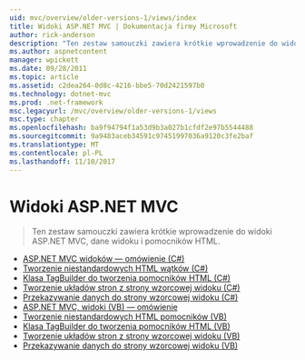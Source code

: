 ```yaml
---
uid: mvc/overview/older-versions-1/views/index
title: Widoki ASP.NET MVC | Dokumentacja firmy Microsoft
author: rick-anderson
description: "Ten zestaw samouczki zawiera krótkie wprowadzenie do widoki ASP.NET MVC, dane widoku i pomocników HTML."
ms.author: aspnetcontent
manager: wpickett
ms.date: 09/28/2011
ms.topic: article
ms.assetid: c2dea264-0d8c-4216-bbe5-70d2421597b0
ms.technology: dotnet-mvc
ms.prod: .net-framework
msc.legacyurl: /mvc/overview/older-versions-1/views
msc.type: chapter
ms.openlocfilehash: ba9f94794f1a53d9b3a027b1cfdf2e97b5544488
ms.sourcegitcommit: 9a9483aceb34591c97451997036a9120c3fe2baf
ms.translationtype: MT
ms.contentlocale: pl-PL
ms.lasthandoff: 11/10/2017
---
```

<a name="aspnet-mvc-views"></a>Widoki ASP.NET MVC
====================
> Ten zestaw samouczki zawiera krótkie wprowadzenie do widoki ASP.NET MVC, dane widoku i pomocników HTML.


- [ASP.NET MVC widoków — omówienie (C#)](asp-net-mvc-views-overview-cs.md)
- [Tworzenie niestandardowych HTML wątków (C#)](creating-custom-html-helpers-cs.md)
- [Klasa TagBuilder do tworzenia pomocników HTML (C#)](using-the-tagbuilder-class-to-build-html-helpers-cs.md)
- [Tworzenie układów stron z strony wzorcowej widoku (C#)](creating-page-layouts-with-view-master-pages-cs.md)
- [Przekazywanie danych do strony wzorcowej widoku (C#)](passing-data-to-view-master-pages-cs.md)
- [ASP.NET MVC, widoki (VB) — omówienie](asp-net-mvc-views-overview-vb.md)
- [Tworzenie niestandardowych HTML pomocników (VB)](creating-custom-html-helpers-vb.md)
- [Klasa TagBuilder do tworzenia pomocników HTML (VB)](using-the-tagbuilder-class-to-build-html-helpers-vb.md)
- [Tworzenie układów stron z strony wzorcowej widoku (VB)](creating-page-layouts-with-view-master-pages-vb.md)
- [Przekazywanie danych do strony wzorcowej widoku (VB)](passing-data-to-view-master-pages-vb.md)
